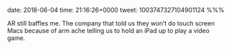 date: 2018-06-04
time: 21:16:26+0000
tweet: 1003747327104901124
%%%

AR still baffles me. The company that told us they won’t do touch screen Macs because of arm ache telling us to hold an iPad up to play a video game.

